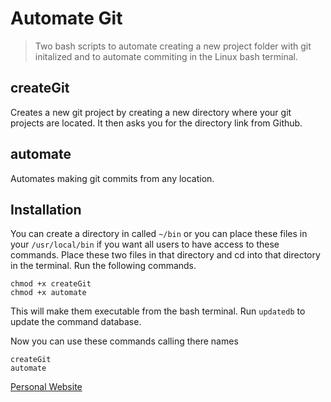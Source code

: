 # Automate Git

> Two bash scripts to automate creating a new project folder with git initalized and to automate commiting in the Linux bash terminal.

## createGit

Creates a new git project by creating a new directory where your git projects are located. It then asks you for the directory link from Github.

## automate

Automates making git commits from any location.

## Installation

You can create a directory in called `~/bin` or you can place these files in your `/usr/local/bin` if you want all users to have access to these commands. Place these two files in that directory and cd into that directory in the terminal. Run the following commands.

```
chmod +x createGit
chmod +x automate
```

This will make them executable from the bash terminal. Run `updatedb` to update the command database.

Now you can use these commands calling there names

```
createGit
automate	
```



<a href="https://www.brianbastanza.me/" target="_blank" rel="noopener">Personal Website</a>
